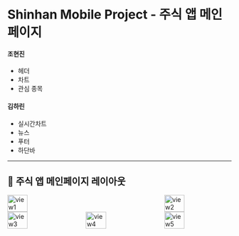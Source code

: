 # Shinhan Mobile Project - 주식 앱 메인페이지

#### 조현진
- 헤더
- 차트
- 관심 종목

#### 김하린
- 실시간차트
- 뉴스
- 푸터
- 하단바

---

## 🥸 주식 앱 메인페이지 레이아웃

<div style="display: flex; flex-wrap: wrap; justify-content: space-between;">
    <img src="https://github.com/Shinhan-H-H/shinhan-mobile-project/assets/99604087/c71f5f12-a4a1-4557-a26b-60d46fbdb49e" alt="view1" style="width: 30%;">
    <img src="https://github.com/Shinhan-H-H/shinhan-mobile-project/assets/99604087/98fce675-4154-4c84-99e6-0d27f0bb3859" alt="view2" style="width: 30%;">
</div>
<div style="display: flex; flex-wrap: wrap; justify-content: space-between;">
    <img src="https://github.com/Shinhan-H-H/shinhan-mobile-project/assets/99604087/e59c7d21-2614-4858-945f-5001bf08d2aa" alt="view3" style="width: 30%;">
    <img src="https://github.com/Shinhan-H-H/shinhan-mobile-project/assets/99604087/3d8a6ae0-9ef3-40f7-9afe-5e1843f56fc1" alt="view4" style="width: 30%;">
    <img src="https://github.com/Shinhan-H-H/shinhan-mobile-project/assets/99604087/186851dc-1e01-4c5c-be90-f2a881df472d" alt="view5" style="width: 30%;">
</div>
